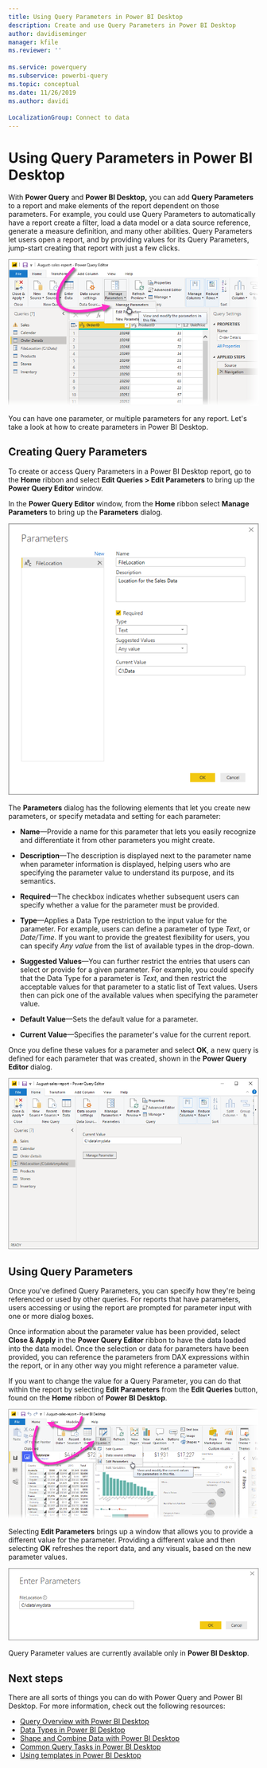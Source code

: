```yaml
---
title: Using Query Parameters in Power BI Desktop
description: Create and use Query Parameters in Power BI Desktop
author: davidiseminger
manager: kfile
ms.reviewer: ''

ms.service: powerquery
ms.subservice: powerbi-query
ms.topic: conceptual
ms.date: 11/26/2019
ms.author: davidi

LocalizationGroup: Connect to data
---
```

# Using Query Parameters in Power BI Desktop

With **Power Query** and **Power BI Desktop,** you can add **Query Parameters** to a report and make elements of the report dependent on those parameters. For example, you could use Query Parameters to automatically have a report create a filter, load a data model or a data source reference, generate a measure definition, and many other abilities. Query Parameters let users open a report, and by providing values for its Query Parameters, jump-start creating that report with just a few clicks. 

![Manage query parameters](media/power-query-query-parameters/query-parameters-01.png)

You can have one parameter, or multiple parameters for any report. Let's take a look at how to create parameters in Power BI Desktop.

## Creating Query Parameters

To create or access Query Parameters in a Power BI Desktop report, go to the **Home** ribbon and select **Edit Queries > Edit Parameters** to bring up the **Power Query Editor** window.

In the **Power Query Editor** window, from the **Home** ribbon select **Manage Parameters** to bring up the **Parameters** dialog.

![Query Parameters dialog](media/power-query-query-parameters/query-parameters-02.png)

The **Parameters** dialog has the following elements that let you create new parameters, or specify metadata and setting for each parameter:

* **Name**&mdash;Provide a name for this parameter that lets you easily recognize and differentiate it from other parameters you might create.

* **Description**&mdash;The description is displayed next to the parameter name when parameter information is displayed, helping users who are specifying the parameter value to understand its purpose, and its semantics.

* **Required**&mdash;The checkbox indicates whether subsequent users can specify whether a value for the parameter must be provided.

* **Type**&mdash;Applies a Data Type restriction to the input value for the parameter. For example, users can define a parameter of type *Text*, or *Date/Time*. If you want to provide the greatest flexibility for users, you can specify *Any value* from the list of available types in the drop-down.

* **Suggested Values**&mdash;You can further restrict the entries that users can select or provide for a given parameter. For example, you could specify that the Data Type for a parameter is *Text*, and then restrict the acceptable values for that parameter to a static list of Text values. Users then can pick one of the available values when specifying the parameter value.

* **Default Value**&mdash;Sets the default value for a parameter.

* **Current Value**&mdash;Specifies the parameter's value for the current report.

Once you define these values for a parameter and select **OK**, a new query is defined for each parameter that was created, shown in the **Power Query Editor** dialog.

![Parameter in the Query Editor](media/power-query-query-parameters/query-parameters-03.png)

## Using Query Parameters

Once you've defined Query Parameters, you can specify how they're being referenced or used by other queries. For reports that have parameters, users accessing or using the report are prompted for parameter input with one or more dialog boxes. 

Once information about the parameter value has been provided, select **Close & Apply** in the **Power Query Editor** ribbon to have the data loaded into the data model. Once the selection or data for parameters have been provided, you can reference the parameters from DAX expressions within the report, or in any other way you might reference a parameter value. 

If you want to change the value for a Query Parameter, you can do that within the report by selecting **Edit Parameters** from the **Edit Queries** button, found on the **Home** ribbon of **Power BI Desktop**.

![Parameter in the Query Editor](media/power-query-query-parameters/query-parameters-05.png)

Selecting **Edit Parameters** brings up a window that allows you to provide a different value for the parameter. Providing a different value and then selecting **OK** refreshes the report data, and any visuals, based on the new parameter values. 

![Change Query Parameter values](media/power-query-query-parameters/query-parameters-06.png)

Query Parameter values are currently available only in **Power BI Desktop**.

## Next steps
There are all sorts of things you can do with Power Query and Power BI Desktop. For more information, check out the following resources:

* [Query Overview with Power BI Desktop](https://docs.microsoft.com/power-bi/desktop-query-overview)
* [Data Types in Power BI Desktop](https://docs.microsoft.com/power-bi/desktop-data-types)
* [Shape and Combine Data with Power BI Desktop](https://docs.microsoft.com/power-bi/desktop-shape-and-combine-data)
* [Common Query Tasks in Power BI Desktop](https://docs.microsoft.com/power-bi/desktop-common-query-tasks)    
* [Using templates in Power BI Desktop](https://docs.microsoft.com/power-bi/desktop-templates)
